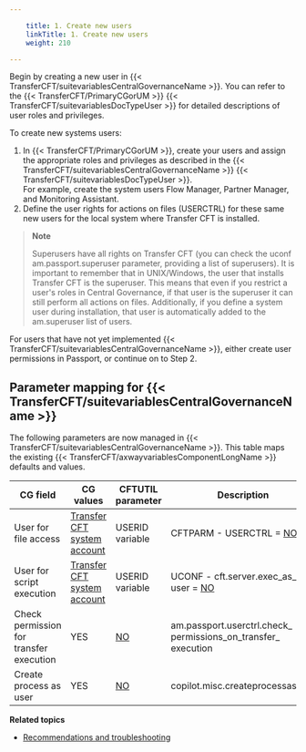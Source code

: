 ```yaml
---

    title: 1. Create new users
    linkTitle: 1. Create new users 
    weight: 210

---
```

Begin by creating a new user in {{< TransferCFT/suitevariablesCentralGovernanceName  >}}. You can refer to the {{< TransferCFT/PrimaryCGorUM  >}} {{< TransferCFT/suitevariablesDocTypeUser  >}} for detailed descriptions of user roles and privileges.

To create new systems users:

1. In {{< TransferCFT/PrimaryCGorUM >}}, create your users and assign the appropriate roles and privileges as described in the {{< TransferCFT/suitevariablesCentralGovernanceName >}} {{< TransferCFT/suitevariablesDocTypeUser >}}.  
    For example, create the system users Flow Manager, Partner Manager, and Monitoring Assistant.
1. Define the user rights for actions on files (USERCTRL) for these same new users for the local system where Transfer CFT is installed.

> **Note**
>
> Superusers have all rights on Transfer CFT (you can check the uconf am.passport.superuser parameter, providing a list of superusers). It is important to remember that in UNIX/Windows, the user that installs Transfer CFT is the superuser. This means that even if you restrict a user's roles in Central Governance, if that user is the superuser it can still perform all actions on files. Additionally, if you define a system user during installation, that user is automatically added to the am.superuser list of users.

For users that have not yet implemented {{< TransferCFT/suitevariablesCentralGovernanceName  >}}, either create user permissions in Passport, or continue on to Step 2.

## Parameter mapping for {{< TransferCFT/suitevariablesCentralGovernanceName  >}}

The following parameters are now managed in {{< TransferCFT/suitevariablesCentralGovernanceName  >}}. This table maps the existing {{< TransferCFT/axwayvariablesComponentLongName  >}} defaults and values.


| CG field  | CG values  | CFTUTIL parameter  | Description  |
| --- | --- | --- | --- |
| User for file access  | <u>Transfer CFT system account</u> | USERID variable  | CFTPARM - USERCTRL = <u>NO</u> | YES  | Specifies the account that is used to read/write transferred files.  |
| User for script execution  | <u>Transfer CFT system account</u> | USERID variable  | UCONF - cft.server.exec_as_ user = <u>NO</u> | YES  | Specifies the account that is used to execute scripts. This parameter is not supported on Transfer CFTs running on z/OS and IBM i systems.  |
| Check permission for transfer execution  | YES | <u>NO</u>  | am.passport.userctrl.check_ permissions_on_transfer_ execution  | Checks whether the user has permissions to execute transfers.  |
| Create process as user  | YES | <u>NO</u>  | copilot.misc.createprocessasuser  | Specifies whether Transfer CFT Copilot user must have system rights.  |


****Related topics****

- [Recommendations and troubleshooting](../user_rights_tips)
